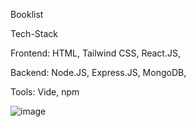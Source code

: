 Booklist

Tech-Stack

Frontend: 
HTML, 
Tailwind CSS, 
React.JS, 

Backend:
Node.JS, 
Express.JS, 
MongoDB, 

Tools:
Vide, 
npm



![image](https://github.com/user-attachments/assets/09d3d4de-227d-40f7-bb8f-19954bbd347a)
